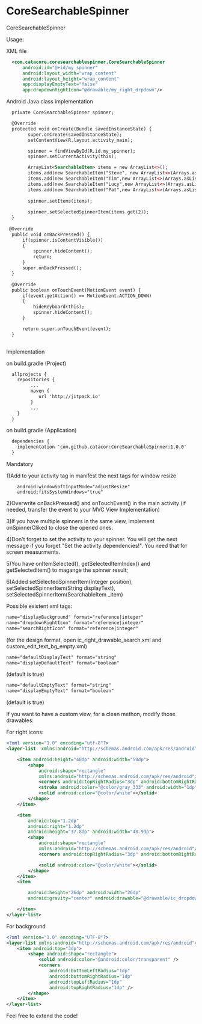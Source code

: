 # CoreSearchableSpinner
CoreSearchableSpinner

Usage:

XML file
```xml
  <com.catacore.coresearchablespinner.CoreSearchableSpinner
      android:id="@+id/my_spinner"
      android:layout_width="wrap_content"
      android:layout_height="wrap_content"
      app:displayEmptyText="false"
      app:dropdownRightIcon="@drawable/my_right_drpdown"/>
```
Android Java class implementation
```xml
  private CoreSearchableSpinner spinner;

  @Override
  protected void onCreate(Bundle savedInstanceState) {
        super.onCreate(savedInstanceState);
        setContentView(R.layout.activity_main);

        spinner = findViewById(R.id.my_spinner);
        spinner.setCurrentActivity(this);

        ArrayList<SearchableItem> items = new ArrayList<>();
        items.add(new SearchableItem("Steve", new ArrayList<>(Arrays.asList("Geeks", "for", "Geeks"))));
        items.add(new SearchableItem("Tim",new ArrayList<>(Arrays.asList("Gregor Clegane"))));
        items.add(new SearchableItem("Lucy",new ArrayList<>(Arrays.asList("Khal Drogo"))));
        items.add(new SearchableItem("Pat",new ArrayList<>(Arrays.asList("Cersei Lannister"))));
          
        spinner.setItems(items);
          
        spinner.setSelectedSpinnerItem(items.get(2));
  }
          
 @Override
  public void onBackPressed() {
      if(spinner.isContentVisible())
      {
          spinner.hideContent();
          return;
      }
      super.onBackPressed();
  }

  @Override
  public boolean onTouchEvent(MotionEvent event) {
      if(event.getAction() == MotionEvent.ACTION_DOWN)
      {
          hideKeyboard(this);
          spinner.hideContent();
      }

      return super.onTouchEvent(event);
  }       
  
```


Implementation

on build.gradle (Project)
```xml
  allprojects {
    repositories {
         ...
         maven {
            url 'http://jitpack.io'
         }
         ...
    }
  }
```

on build.gradle (Application)
```xml
  dependencies {
    implementation 'com.github.catacor:CoreSearchableSpinner:1.0.0'
  }
```

Mandatory

1)Add to your activity tag in manifest the next tags for window resize

        android:windowSoftInputMode="adjustResize"
        android:fitsSystemWindows="true"
2)Overwrite onBackPressed() and onTouchEvent() in the main activity (if needed, transfer the event to your MVC View Implementation)

3)If you have multiple spinners in the same view, implement onSpinnerCliked to close the opened ones.

4)Don't forget to set the activity to your spinner. You will get the next message if you forget "Set the activity dependencies!". You need that for screen measurments.

5)You have onItemSelected(), getSelectedItemIndex() and getSelectedItem() to magange the spinner result;

6)Added setSelectedSpinnerItem(Integer position), setSelectedSpinnerItem(String displayText), setSelectedSpinnerItem(SearchableItem _item)

Possible existent xml tags:
```xml
name="displayBackground" format="reference|integer"
name="dropdownRightIcon" format="reference|integer"
name="searchRightIcon" format="reference|integer"
```
(for the design format, open ic_right_drawable_search.xml and custom_edit_text_bg_empty.xml)
```xml
name="defaultDisplayText" format="string"
name="displayDefaultText" format="boolean"
```
(default is true)
```xml
name="defaultEmptyText" format="string"
name="displayEmptyText" format="boolean"
```
(default is true)

If you want to have a custom view, for a clean methon, modify those drawables:

For right icons:

```xml
<?xml version="1.0" encoding="utf-8"?>
<layer-list  xmlns:android="http://schemas.android.com/apk/res/android">

    <item android:height="40dp" android:width="50dp">
        <shape
            android:shape="rectangle"
            xmlns:android="http://schemas.android.com/apk/res/android">
            <corners android:topRightRadius="3dp" android:bottomRightRadius="3dp"></corners>
            <stroke android:color="@color/gray_333" android:width="1dp"></stroke>
            <solid android:color="@color/white"></solid>
        </shape>
    </item>

    <item
        android:top="1.2dp"
        android:right="1.2dp"
        android:height="37.8dp" android:width="48.9dp">
        <shape
            android:shape="rectangle"
            xmlns:android="http://schemas.android.com/apk/res/android">
            <corners android:topRightRadius="3dp" android:bottomRightRadius="3dp"></corners>

            <solid android:color="@color/white"></solid>
        </shape>
    </item>
    <item

        android:height="26dp" android:width="26dp"
        android:gravity="center" android:drawable="@drawable/ic_dropdown_arrow">

    </item>
</layer-list>
```
For background
```xml
<?xml version="1.0" encoding="UTF-8"?>
<layer-list xmlns:android="http://schemas.android.com/apk/res/android">
    <item android:top="3dp">
        <shape android:shape="rectangle">
            <solid android:color="@android:color/transparent" />
            <corners
                android:bottomLeftRadius="1dp"
                android:bottomRightRadius="1dp"
                android:topLeftRadius="1dp"
                android:topRightRadius="1dp" />
        </shape>
    </item>
</layer-list>
```

Feel free to extend the code!
